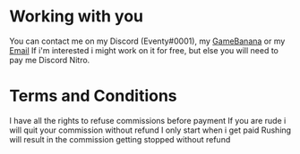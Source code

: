 # Working with you

You can contact me on my Discord (Eventy#0001), my [GameBanana](https://gamebanana.com/members/2046741) or my [Email](mailto:eventycodes@gmail.com)
If i'm interested i might work on it for free, but else you will need to pay me Discord Nitro.



# Terms and Conditions

I have all the rights to refuse commissions before payment
If you are rude i will quit your commission without refund
I only start when i get paid
Rushing will result in the commission getting stopped without refund
